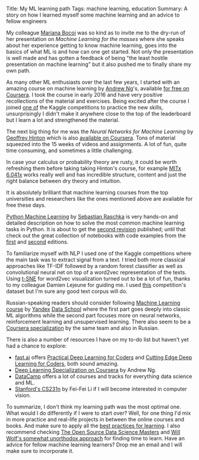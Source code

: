 Title: My ML learning path
Tags: machine learning, education
Summary: A story on how I learned myself some machine learning and an advice to fellow engineers

My colleague [Mariana Bocoi](https://twitter.com/MarianaBocoi) was so kind as to invite me to the dry-run of her 
presentation on _Machine Learning for the masses_ where she speaks about her experience getting to know machine learning,
goes into the basics of what ML is and how can one get started. Not only the presentation is well made and has gotten 
a feedback of being "the least hostile presentation on machine learning" but it also pushed me to finally share my own path.

As many other ML enthusiasts over the last few years, I started with an amazing course on machine learning by 
[Andrew Ng](http://www.andrewng.org/)'s, available [for free on Coursera](https://www.coursera.org/learn/machine-learning). 
I took the course in early 2016 and have very positive recollections of the material and exercises. Being excited after 
the course I joined [one of](https://www.kaggle.com/c/santander-customer-satisfaction) the Kaggle competitions to practice
the new skills, unsurprisingly I didn't make it anywhere close to the top of the leaderboard but I learn a lot and 
strengthened the material.

The next big thing for me was the _Neural Networks for Machine Learning_ by [Geoffrey Hinton](http://www.cs.toronto.edu/~hinton/)
which is also [available on Coursera](https://www.coursera.org/learn/neural-networks/). Tons of material squeezed into the 
15 weeks of videos and assignments. A lot of fun, quite time consuming, and sometimes a little challenging. 

In case your calculus or probability theory are rusty, it could be worth refreshing them before taking taking Hinton's course,
for example [MITx 6.041x](https://www.edx.org/course/introduction-probability-science-mitx-6-041x-2) works really well 
and has incredible structure, content and just the right balance between dry theory and intuition.

It is absolutely brilliant that machine learning courses from the top universities and researchers like the ones mentioned 
above are available for free these days.

[Python Machine Learning](https://www.amazon.com/Python-Machine-Learning-Sebastian-Raschka/dp/1783555130/ref=sr_1_1?ie=UTF8&qid=1470882464&sr=8-1&keywords=python+machine+learning)
by [Sebastian Raschka](http://sebastianraschka.com/) is very hands-on and detailed description on how to solve the most
common machine learning tasks in Python. It is about to get the [second revision](https://github.com/rasbt/python-machine-learning-book-2nd-edition#whats-new-in-the-second-edition-from-the-first-edition) 
published; until that check out the great collection of notebooks with code examples from the [first](https://github.com/rasbt/python-machine-learning-book) 
and [second](https://github.com/rasbt/python-machine-learning-book-2nd-edition) editions.

To familiarize myself with NLP I used one of the Kaggle competitions where the main task was to extract signal from a text.
I tried both more classical approaches like TF-IDF followed by a random forest classifier as well as convolutional neural net
on top of a word2vec representation of the texts. Using [t-SNE](https://distill.pub/2016/misread-tsne/) for word2vec 
visualization turned out to be a lot of fun, thanks to my colleague Damien Lejeune for guiding me. I used [this](https://www.kaggle.com/c/msk-redefining-cancer-treatment)
competition's dataset but I'm sure any good text corpus will do.

Russian-speaking readers should consider following [Machine Learning course](https://yandexdataschool.ru/edu-process/courses/machine-learning)
by [Yandex](https://en.wikipedia.org/wiki/Yandex) [Data School](https://yandexdataschool.com/) where the first part goes 
deeply into classic ML algorithms while the second part focuses more on neural networks, reinforcement learning and 
unsupervised learning. There also seem to be a [Coursera specialization](https://www.coursera.org/specializations/machine-learning-data-analysis)
by the same team and also in Russian.

There is also a number of resources I have on my to-do list but haven't yet had a chance to explore:
* [fast.ai](http://www.fast.ai/) offers [Practical Deep Learning for Coders](http://course.fast.ai/) and 
[Cutting Edge Deep Learning for Coders](http://course.fast.ai/part2.html), both sound amazing.
* [Deep Learning Specialization on Coursera](https://www.coursera.org/specializations/deep-learning) by Andrew Ng.
* [DataCamp](https://www.datacamp.com/) offers a lot of courses and tracks for everything data science and ML.
* [Stanford's CS231n](https://www.youtube.com/playlist?list=PL3FW7Lu3i5JvHM8ljYj-zLfQRF3EO8sYv) by Fei-Fei Li if I will
become interested in computer vision.

To summarize, I don't think my learning path was the most optimal one. What would I do differently if I were to start over?
Well, for one thing I'd mix in more practice and real-life projects in between the online courses and books. And make sure
to apply all the [best practices for learning](https://www.coursera.org/learn/learning-how-to-learn?utm_source=blog). 
I also recommend checking [The Open Source Data Science Masters](http://datasciencemasters.org/) 
and [Will Wolf's somewhat unorthodox approach](http://willwolf.io/2016/07/29/my-open-source-machine-learning-masters-in-casablanca-morocco/)
for finding time to learn. Have an advice for fellow machine learning learners? Drop me an email and I will make sure to 
incorporate it.

